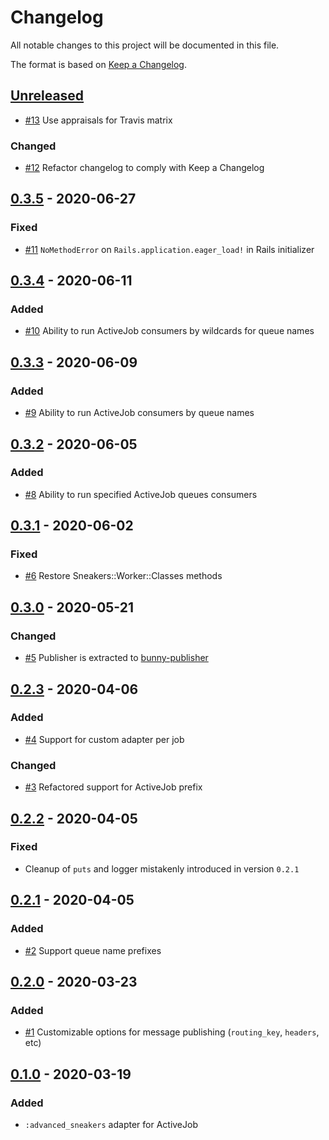 # Changelog

All notable changes to this project will be documented in this file.

The format is based on [Keep a Changelog](https://keepachangelog.com/en/1.0.0/).

## [Unreleased](https://github.com/veeqo/advanced-sneakers-activejob/compare/v0.3.5...HEAD)
- [#13](https://github.com/veeqo/advanced-sneakers-activejob/pull/13) Use appraisals for Travis matrix

### Changed
- [#12](https://github.com/veeqo/advanced-sneakers-activejob/pull/12) Refactor changelog to comply with Keep a Changelog


## [0.3.5](https://github.com/veeqo/advanced-sneakers-activejob/compare/v0.3.4...v0.3.5) - 2020-06-27

### Fixed
- [#11](https://github.com/veeqo/advanced-sneakers-activejob/pull/11) `NoMethodError` on `Rails.application.eager_load!` in Rails initializer


## [0.3.4](https://github.com/veeqo/advanced-sneakers-activejob/compare/v0.3.3...v0.3.4) - 2020-06-11

### Added
- [#10](https://github.com/veeqo/advanced-sneakers-activejob/pull/10) Ability to run ActiveJob consumers by wildcards for queue names


## [0.3.3](https://github.com/veeqo/advanced-sneakers-activejob/compare/v0.3.2...v0.3.3) - 2020-06-09

### Added
- [#9](https://github.com/veeqo/advanced-sneakers-activejob/pull/9) Ability to run ActiveJob consumers by queue names


## [0.3.2](https://github.com/veeqo/advanced-sneakers-activejob/compare/v0.3.1...v0.3.2) - 2020-06-05

### Added
- [#8](https://github.com/veeqo/advanced-sneakers-activejob/pull/8) Ability to run specified ActiveJob queues consumers


## [0.3.1](https://github.com/veeqo/advanced-sneakers-activejob/compare/v0.3.0...v0.3.1) - 2020-06-02

### Fixed
- [#6](https://github.com/veeqo/advanced-sneakers-activejob/pull/6) Restore Sneakers::Worker::Classes methods


## [0.3.0](https://github.com/veeqo/advanced-sneakers-activejob/compare/v0.2.3...v0.3.0) - 2020-05-21

### Changed
- [#5](https://github.com/veeqo/advanced-sneakers-activejob/pull/5) Publisher is extracted to [bunny-publisher](https://github.com/veeqo/bunny-publisher)


## [0.2.3](https://github.com/veeqo/advanced-sneakers-activejob/compare/v0.2.2...v0.2.3) - 2020-04-06

### Added
- [#4](https://github.com/veeqo/advanced-sneakers-activejob/pull/4) Support for custom adapter per job

### Changed
- [#3](https://github.com/veeqo/advanced-sneakers-activejob/pull/3) Refactored support for ActiveJob prefix


## [0.2.2](https://github.com/veeqo/advanced-sneakers-activejob/compare/v0.2.1...v0.2.2) - 2020-04-05

### Fixed
-  Cleanup of `puts` and logger mistakenly introduced in version `0.2.1`

## [0.2.1](https://github.com/veeqo/advanced-sneakers-activejob/compare/v0.2.0...v0.2.1) - 2020-04-05

### Added
-  [#2](https://github.com/veeqo/advanced-sneakers-activejob/pull/2) Support queue name prefixes


## [0.2.0](https://github.com/veeqo/advanced-sneakers-activejob/compare/v0.1.0...v0.2.0) - 2020-03-23

### Added
- [#1](https://github.com/veeqo/advanced-sneakers-activejob/pull/1) Customizable options for message publishing (`routing_key`, `headers`, etc)


## [0.1.0](https://github.com/veeqo/advanced-sneakers-activejob/releases/tag/v0.1.0) - 2020-03-19

### Added
- `:advanced_sneakers` adapter for ActiveJob
